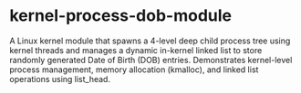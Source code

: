 # kernel-process-dob-module
A Linux kernel module that spawns a 4-level deep child process tree using kernel threads and manages a dynamic in-kernel linked list to store randomly generated Date of Birth (DOB) entries. Demonstrates kernel-level process management, memory allocation (kmalloc), and linked list operations using list_head.
